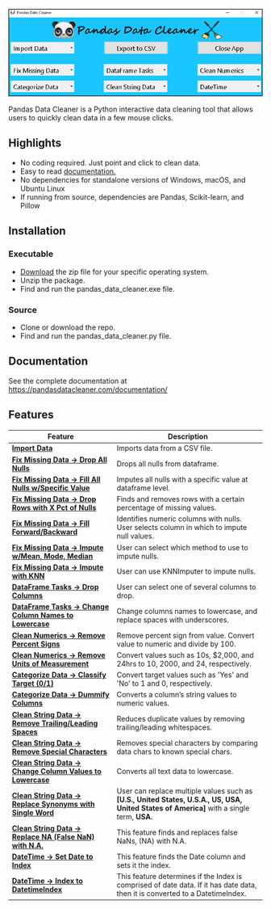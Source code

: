 [![](./images/interface.png)](https://pandasdatacleaner.com/)

Pandas Data Cleaner is a Python interactive data cleaning tool that allows users to quickly clean data in a few mouse clicks.

## Highlights

*  No coding required.  Just point and click to clean data.
*  Easy to read [documentation.](https://pandasdatacleaner.com/documentation/)
*  No dependencies for standalone versions of Windows, macOS, and Ubuntu Linux
*  If running from source, dependencies are Pandas, Scikit-learn, and Pillow

## Installation

### Executable
* [Download](https://pandasdatacleaner.com/download/) the zip file for your specific operating system.
* Unzip the package.
* Find and run the pandas_data_cleaner.exe file.

### Source
* Clone or download the repo.
* Find and run the pandas_data_cleaner.py file.


## Documentation

See the complete documentation at https://pandasdatacleaner.com/documentation/

## Features

|Feature|Description|
|---|---|
|[**Import Data**](https://pandasdatacleaner.com/documentation/#import-data)|Imports data from a CSV file.|
|[**Fix Missing Data -> Drop All Nulls**](https://pandasdatacleaner.com/documentation/#drop-all-nulls)|Drops all nulls from dataframe.|
|[**Fix Missing Data -> Fill All Nulls w/Specific Value**](https://pandasdatacleaner.com/documentation/#fill-all-nulls-with-specific-value)|Imputes all nulls with a specific value at dataframe level.|
|[**Fix Missing Data -> Drop Rows with X Pct of Nulls**](https://pandasdatacleaner.com/documentation/#drop-rows-with-x-pct-of-nulls)|Finds and removes rows with a certain percentage of missing values.|
|[**Fix Missing Data -> Fill Forward/Backward**](https://pandasdatacleaner.com/documentation/#fill-forward-backward)|Identifies numeric columns with nulls. User selects column in which to impute null values.|
|[**Fix Missing Data -> Impute w/Mean, Mode, Median**](https://pandasdatacleaner.com/documentation/#impute-with-mean-mode-median)|User can select which method to use to impute nulls.|
|[**Fix Missing Data -> Impute with KNN**](https://pandasdatacleaner.com/documentation/#impute-with-knn)|User can use KNNImputer to impute nulls.|
|[**DataFrame Tasks -> Drop Columns**](https://pandasdatacleaner.com/documentation/#drop-columns)|User can select one of several columns to drop.|
|[**DataFrame Tasks -> Change Column Names to Lowercase**](https://pandasdatacleaner.com/documentation/#change-column-names-to-lowercase)|Change columns names to lowercase, and replace spaces with underscores.|
|[**Clean Numerics -> Remove Percent Signs**](https://pandasdatacleaner.com/documentation/#remove-percent-signs)|Remove percent sign from value. Convert value to numeric and divide by 100.|
|[**Clean Numerics -> Remove Units of Measurement**](https://pandasdatacleaner.com/documentation/#remove-units-of-measurement)|Convert values such as 10s, $2,000, and 24hrs to 10, 2000, and 24, respectively.|
|[**Categorize Data -> Classify Target (0/1)**](https://pandasdatacleaner.com/documentation/#classify-target)|Convert target values such as 'Yes' and 'No' to 1 and 0, respectively.|
|[**Categorize Data -> Dummify Columns**](https://pandasdatacleaner.com/documentation/#dummify-columns)|Converts a column’s string values to numeric values.|
|[**Clean String Data -> Remove Trailing/Leading Spaces**](https://pandasdatacleaner.com/documentation/#remove-trailing-spaces)|Reduces duplicate values by removing trailing/leading whitespaces.|
|[**Clean String Data -> Remove Special Characters**](https://pandasdatacleaner.com/documentation/#remove-special-characters)|Removes special characters by comparing data chars to known special chars.|
|[**Clean String Data -> Change Column Values to Lowercase**](https://pandasdatacleaner.com/documentation/#change-column-values-to-lowercase)|Converts all text data to lowercase.|
|[**Clean String Data -> Replace Synonyms with Single Word**](https://pandasdatacleaner.com/documentation/#replace-synonyms-with-single-word)|User can replace multiple values such as **\[U.S., United States, U.S.A., US, USA, United States of America\]** with a single term, **USA.**|
|[**Clean String Data -> Replace NA (False NaN) with N.A.**](https://pandasdatacleaner.com/documentation/#replace-false-nan-with-na)|This feature finds and replaces false NaNs, (NA) with N.A.|
|[**DateTime -> Set Date to Index**](https://pandasdatacleaner.com/documentation/#set-date-to-index)|This feature finds the Date column and sets it the index.|
|[**DateTime -> Index to DatetimeIndex**](https://pandasdatacleaner.com/documentation/#index-datetime)|This feature determines if the Index is comprised of date data.  If it has date data, then it is converted to a DatetimeIndex.|


